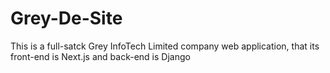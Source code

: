 # Grey-De-Site
This is a full-satck Grey InfoTech Limited company web application,  that its front-end is Next.js and back-end is Django
